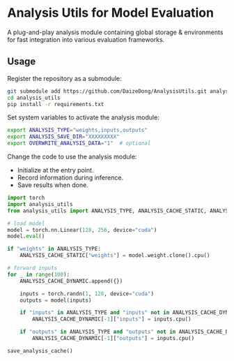 # Analysis Utils for Model Evaluation

A plug-and-play analysis module containing global storage & environments for fast integration into various evaluation frameworks.

## Usage

Register the repository as a submodule:

```bash
git submodule add https://github.com/DaizeDong/AnalysisUtils.git analysis_utils
cd analysis_utils
pip install -r requirements.txt
```

Set system variables to activate the analysis module:

```bash
export ANALYSIS_TYPE="weights,inputs,outputs"
export ANALYSIS_SAVE_DIR="XXXXXXXXX"
export OVERWRITE_ANALYSIS_DATA="1"  # optional
```

Change the code to use the analysis module:

- Initialize at the entry point.
- Record information during inference.
- Save results when done.

```python
import torch
import analysis_utils
from analysis_utils import ANALYSIS_TYPE, ANALYSIS_CACHE_STATIC, ANALYSIS_CACHE_DYNAMIC, save_analysis_cache

# load model
model = torch.nn.Linear(128, 256, device="cuda")
model.eval()

if "weights" in ANALYSIS_TYPE:
    ANALYSIS_CACHE_STATIC["weights"] = model.weight.clone().cpu()

# forward inputs
for _ in range(100):
    ANALYSIS_CACHE_DYNAMIC.append({})

    inputs = torch.randn(1, 128, device="cuda")
    outputs = model(inputs)

    if "inputs" in ANALYSIS_TYPE and "inputs" not in ANALYSIS_CACHE_DYNAMIC[-1]:
        ANALYSIS_CACHE_DYNAMIC[-1]["inputs"] = inputs.cpu()

    if "outputs" in ANALYSIS_TYPE and "outputs" not in ANALYSIS_CACHE_DYNAMIC[-1]:
        ANALYSIS_CACHE_DYNAMIC[-1]["outputs"] = inputs.cpu()

save_analysis_cache()
```